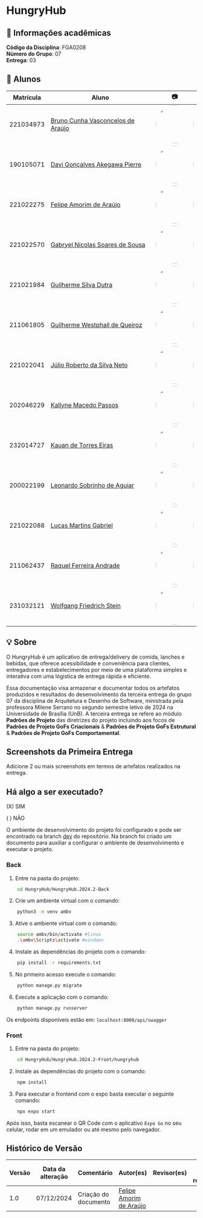 # HungryHub

## 📃 Informações acadêmicas

**Código da Disciplina**: FGA0208<br>
**Número do Grupo**: 07<br>
**Entrega**: 03<br>

## 👥 Alunos

| Matrícula   | Aluno | 📷 |
|-------------|---------------------------------------------------------|-------------|
| 221034973   | [Bruno Cunha Vasconcelos de Araújo](https://github.com/brunocva) | <img width="100" src="https://github.com/brunocva.png" style="border-radius: 50px"/> |
| 190105071   | [Davi Gonçalves Akegawa Pierre](https://github.com/DaviPierre) | <img width="100" src="https://github.com/DaviPierre.png" style="border-radius: 50px"/> |
| 221022275   | [Felipe Amorim de Araújo](https://github.com/lipeaaraujo) | <img width="100" src="https://github.com/lipeaaraujo.png" style="border-radius: 50px"/> |
| 221022570   | [Gabryel Nicolas Soares de Sousa](https://github.com/gabryelns) | <img width="100" src="https://github.com/gabryelns.png" style="border-radius: 50px"/> |
| 221021984   | [Guilherme Silva Dutra](https://github.com/GuiDutra21) | <img width="100" src="https://github.com/GuiDutra21.png" style="border-radius: 50px"/> |
| 211061805   | [Guilherme Westphall de Queiroz](https://github.com/west7) | <img width="100" src="https://github.com/west7.png" style="border-radius: 50px"/> |
| 221022041   | [Júlio Roberto da Silva Neto](https://github.com/JulioR2022) | <img width="100" src="https://github.com/JulioR2022.png" style="border-radius: 50px"/> |
| 202046229   | [Kallyne Macedo Passos](https://github.com/kalipassos) | <img width="100" src="https://github.com/kalipassos.png" style="border-radius: 50px"/> |
| 232014727   | [Kauan de Torres Eiras](https://github.com/kauaneiras) | <img width="100" src="https://github.com/kauaneiras.png" style="border-radius: 50px"/> |
| 200022199   | [Leonardo Sobrinho de Aguiar](https://github.com/Leonardo0o0) | <img width="100" src="https://github.com/Leonardo0o0.png" style="border-radius: 50px"/> |
| 221022088   | [Lucas Martins Gabriel](https://github.com/martinsglucas) | <img width="100" src="https://github.com/martinsglucas.png" style="border-radius: 50px"/> |
| 211062437   | [Raquel Ferreira Andrade](https://github.com/raquel-andrade) | <img width="100" src="https://github.com/raquel-andrade.png" style="border-radius: 50px"/> |
| 231032121   | [Wolfgang Friedrich Stein](https://github.com/Wolffstein) | <img width="100" src="https://github.com/Wolffstein.png" style="border-radius: 50px"/> |

## 💡 Sobre 
O HungryHub é um aplicativo de entrega/delivery de comida, lanches e bebidas, que oferece acessibilidade e conveniência para clientes, entregadores e estabelecimentos por meio de uma plataforma simples e interativa com uma lógistica de entrega rápida e eficiente.

Essa documentação visa armazenar e documentar todos os artefatos produzidos e resultados do desenvolvimento da terceira entrega do grupo 07 da disciplina de Arquitetura e Desenho de Software, ministrada pela professora Milene Serrano no segundo semestre letivo de 2024 na Universidade de Brasília (UnB). A terceira entrega se refere ao módulo **Padrões de Projeto** das diretrizes do projeto incluindo aos focos de **Padrões de Projeto GoFs Criacionais** & **Padrões de Projeto GoFs Estrutural** & **Padrões de Projeto GoFs Comportamental**.

## Screenshots da Primeira Entrega
Adicione 2 ou mais screenshots em termos de artefatos realizados na entrega.

<center>


</center>

## Há algo a ser executado?

(X) SIM

( ) NÃO

O ambiente de desenvolvimento do projeto foi configurado e pode ser encontrado na branch [dev](https://github.com/UnBArqDsw2024-2/2024.2_G7_Entrega_Entrega_03/tree/dev) do repositório. Na branch foi criado um documento para auxiliar a configurar o ambiente de desenvolvimento e executar o projeto.

### Back

1. Entre na pasta do projeto:

```bash
    cd HungryHub/HungryHub.2024.2-Back
```

2. Crie um ambiente virtual com o comando:

```bash
    python3 -m venv ambv
```

3. Ative o ambiente virtual com o comando:

```bash
    source ambv/bin/activate #linux
    .\ambv\Scripts\activate #windows
``` 
4. Instale as dependências do projeto com o comando:

```bash
    pip install -r requirements.txt
```
5. No primeiro acesso execute o comando:

```bash
    python manage.py migrate
```

6. Execute a aplicação com o comando:

```bash
    python manage.py runserver
```

Os endpoints disponíveis estão em:
`localhost:8000/api/swagger`

### Front

1. Entre na pasta do projeto:
   
```bash
    cd HungryHub/HungryHub.2024.2-Front/hungryhub
```

2. Instale as dependências do projeto com o comando:

```bash
    npm install
```

3. Para executar o frontend com o expo basta executar o seguinte comando:

```bash
    npx expo start
```
Após isso, basta escanear o QR Code com o aplicativo `Expo Go` no seu celular, rodar em um emulador ou até mesmo pelo navegador.

## Histórico de Versão

| Versão | Data da alteração | Comentário | Autor(es) | Revisor(es) | Data de revisão |
| -- | -- | -- | -- | -- | -- |
| 1.0 | 07/12/2024 | Criação do documento | [Felipe Amorim de Araújo](https://github.com/lipeaaraujo) | | |
